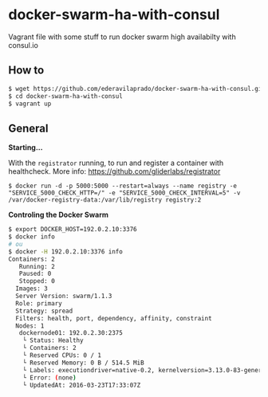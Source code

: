 # docker-swarm-ha-with-consul

Vagrant file with some stuff to run docker swarm high availabilty with consul.io

## How to

```bash
$ wget https://github.com/ederavilaprado/docker-swarm-ha-with-consul.git
$ cd docker-swarm-ha-with-consul
$ vagrant up
```

## General

**Starting...**

With the `registrator` running, to run and register a container with healthcheck.
More info: https://github.com/gliderlabs/registrator
```
$ docker run -d -p 5000:5000 --restart=always --name registry -e "SERVICE_5000_CHECK_HTTP=/" -e "SERVICE_5000_CHECK_INTERVAL=5" -v /var/docker-registry-data:/var/lib/registry registry:2
```


**Controling the Docker Swarm**
```bash
$ export DOCKER_HOST=192.0.2.10:3376
$ docker info
# ou
$ docker -H 192.0.2.10:3376 info
Containers: 2
   Running: 2
   Paused: 0
   Stopped: 0
  Images: 3
  Server Version: swarm/1.1.3
  Role: primary
  Strategy: spread
  Filters: health, port, dependency, affinity, constraint
  Nodes: 1
   dockernode01: 192.0.2.30:2375
    └ Status: Healthy
    └ Containers: 2
    └ Reserved CPUs: 0 / 1
    └ Reserved Memory: 0 B / 514.5 MiB
    └ Labels: executiondriver=native-0.2, kernelversion=3.13.0-83-generic, operatingsystem=Ubuntu 14.04.4 LTS, storagedriver=devicemapper
    └ Error: (none)
    └ UpdatedAt: 2016-03-23T17:33:07Z
```